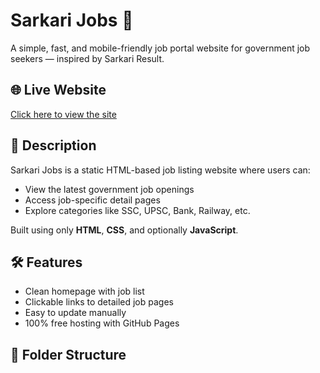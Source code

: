 # Sarkari Jobs 🔔

A simple, fast, and mobile-friendly job portal website for government job seekers — inspired by Sarkari Result.

## 🌐 Live Website
[Click here to view the site](https://yourusername.github.io/sarkari-jobs)

## 📄 Description

Sarkari Jobs is a static HTML-based job listing website where users can:
- View the latest government job openings
- Access job-specific detail pages
- Explore categories like SSC, UPSC, Bank, Railway, etc.

Built using only **HTML**, **CSS**, and optionally **JavaScript**.

## 🛠 Features

- Clean homepage with job list
- Clickable links to detailed job pages
- Easy to update manually
- 100% free hosting with GitHub Pages

## 📁 Folder Structure
